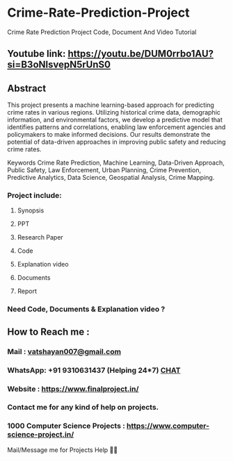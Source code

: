 # Crime-Rate-Prediction-Project
Crime Rate Prediction Project Code, Document And Video Tutorial

## Youtube link: https://youtu.be/DUM0rrbo1AU?si=B3oNlsvepN5rUnS0

## Abstract
This project presents a machine learning-based approach for predicting crime rates in various regions. Utilizing historical crime data, demographic information, and environmental factors, we develop a predictive model that identifies patterns and correlations, enabling law enforcement agencies and policymakers to make informed decisions. Our results demonstrate the potential of data-driven approaches in improving public safety and reducing crime rates.

Keywords
Crime Rate Prediction, Machine Learning, Data-Driven Approach, Public Safety, Law Enforcement, Urban Planning, Crime Prevention, Predictive Analytics, Data Science, Geospatial Analysis, Crime Mapping.

### Project include: 

1. Synopsis

2. PPT

3. Research Paper


4. Code

5. Explanation video

6. Documents

7. Report


### Need Code, Documents & Explanation video ? 

## How to Reach me :

### Mail : vatshayan007@gmail.com 

### WhatsApp: +91 9310631437 (Helping 24*7) **[CHAT](https://wa.me/message/CHWN2AHCPMAZK1)** 

### Website : https://www.finalproject.in/

### Contact me for any kind of help on projects.
### 1000 Computer Science Projects : https://www.computer-science-project.in/


Mail/Message me for Projects Help 🙏🏻
